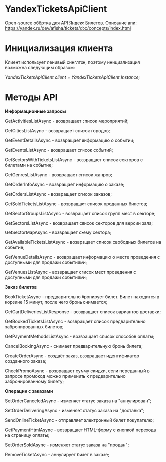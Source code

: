 # YandexTicketsApiClient

Open-source обёртка для API Яндекс Билетов. Описание апи: https://yandex.ru/dev/afisha/tickets/doc/concepts/index.html

# Инициализация клиента

Клиент использует ленивый синглтон, поэтому инициализация возможна следующим образом:

_YandexTicketsApiClient client = YandexTicketsApiClient.Instance;_

# Методы API

**Информационные запросы**

GetActivitiesListAsync - возвращает список мероприятий;

GetCitiesListAsync - возвращает список городов;

GetEventDetailsAsync - возвращает информацию о событии;

GetEventsListAsync - возвращает список событий;

GetSectorsWithTicketsListAsync - возвращает список секторов с билетами на событие;

GetGenresListAsync - возвращает список жанров;

GetOrderInfoAsync - возвращает информацию о заказе;

GetOrdersListAsync - возвращает список заказов;

GetSoldTicketsListAsync - возвращает список проданных билетов;

GetSectorGroupsListAsync - возвращает список групп мест в секторе;

GetSectorsListAsync - возвращает список секторов для версии зала;

GetSectorMapAsync - возвращает схему сектора;

GetAvailableTicketsListAsync - возвращает список свободных билетов на событие;

GetVenueDetailsAsync - возвращает информацию о месте проведения с доступными для продажи событиями;

GetVenuesListAsync - возвращает список мест проведения с доступными для продажи событиями;

**Заказ билетов**

BookTicketAsync - предварительно бронирует билет. Билет находится в корзине 15 минут, после чего бронь снимается;

GetCartDeliveriesListResponse - возвращает список вариантов доставки;

GetBookedTicketsListAsync - возвращает список предварительно забронированных билетов;

GetPaymentMethodsListAsync - возвращает список способов оплаты;

CancelBookingAsync - снимает предварительную бронь билета;

CreateOrderAsync - создаёт заказ, возвращает идентификатор созданного заказа;

CheckPromoAsync - возвращает сумму скидки, если переданный в запросе промокод можно применить к предварительно забронированному билету;

**Операции с заказами**

SetOrderCanceledAsync - изменяет статус заказа на "аннулирован";

SetOrderDeliveringAsync - изменяет статус заказа на "доставка";

SendOnlineTicketAsync - отправляет электронный билет покупателю;

GetPaymentHtmlAsync - возвращает HTML-форму с кнопкой перехода на страницу оплаты;

SetOrderSoldAsync - изменяет статус заказа на "продан";

RemoveTicketAsync - аннулирует билет в заказе;
